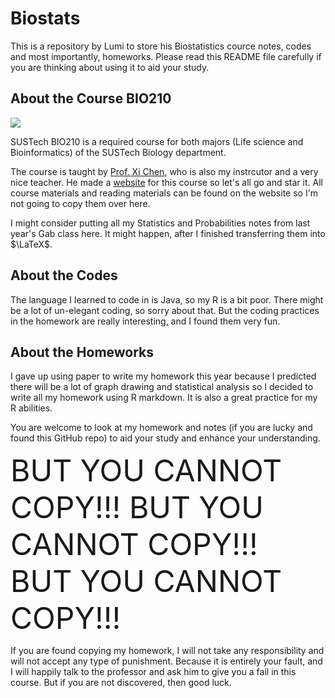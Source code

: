 # Biostats
This is a repository by Lumi to store his Biostatistics cource notes, codes and most importantly, homeworks. Please read this README file carefully if you are thinking about using it to aid your study.

## About the Course BIO210
<img src="/extra/homepage.png">

SUSTech BIO210 is a required course for both majors (Life science and Bioinformatics) of the SUSTech Biology department.

The course is taught by [Prof. Xi Chen](https://notarocketscientist.xyz), who is also my instrcutor and a very nice teacher. He made a [website](https://dbrg77.github.io/SUSTech-BIO210/) for this course so let's all go and star it. All course materials and reading materials can be found on the website so I'm not going to copy them over here.

I might consider putting all my Statistics and Probabilities notes from last year's Gab class here. It might happen, after I finished transferring them into $\LaTeX$.

## About the Codes
The language I learned to code in is Java, so my R is a bit poor. There might be a lot of un-elegant coding, so sorry about that. But the coding practices in the homework are really interesting, and I found them very fun.

## About the Homeworks
I gave up using paper to write my homework this year because I predicted there will be a lot of graph drawing and statistical analysis so I decided to write all my homework using R markdown. It is also a great practice for my R abilities. 

You are welcome to look at my homework and notes (if you are lucky and found this GitHub repo) to aid your study and enhance your understanding.

<font size="10">
BUT YOU CANNOT COPY!!!
BUT YOU CANNOT COPY!!!
BUT YOU CANNOT COPY!!!
</font>

If you are found copying my homework, I will not take any responsibility and will not accept any type of punishment. Because it is entirely your fault, and I will happily talk to the professor and ask him to give you a fail in this course. But if you are not discovered, then good luck.
